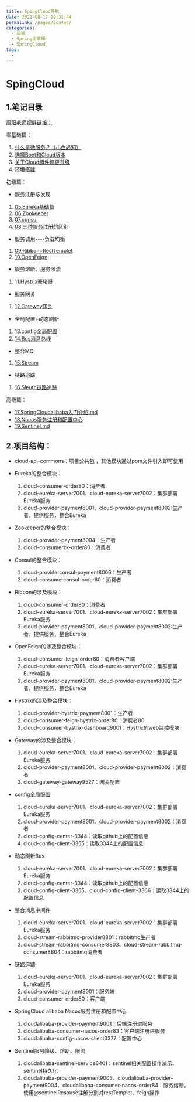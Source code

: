 ```yaml
---
title: SpingCloud导航
date: 2021-08-17 09:31:44
permalink: /pages/5ca4e4/
categories:
  - 后端
  - Spring全家桶
  - SpringCloud
tags:
  - 
---
```

# SpingCloud

## 1.笔记目录

[周阳老师视屏链接：](https://www.bilibili.com/video/BV1yE411x7Ky?from=search&seid=2461441693487680608)

零基础篇：

1. [什么是微服务？（小白必知）](./01.什么是微服务.md)
2. [选择Boot和Cloud版本](./02.选择Boot和Cloud版本.md)
3. [关于Cloud组件停更升级](./03.关于Cloud组件停更升级.md)
4. [环境搭建](./04.环境搭建.md)

初级篇：

- 服务注册与发现

1. [05.Eureka基础篇](./05.Eureka基础篇.md)
2. [06.Zookeeper](./06.Zookeeper.md)
3. [07.consul](./07.consul.md)
4. [08.三种服务注册的区别](./08.三种服务注册的区别.md)

- 服务调用----负载均衡

1. [09.Ribbon+RestTemplet](./09.Ribbon.md)
2. [10.OpenFeign](./10.OpenFeign.md)

- 服务熔断、服务限流

1. [11.Hystrix豪猪哥](./11.Hystrix豪猪哥.md)

- 服务网关

1. [12.Gateway网关](./12.Gateway网关.md)

- 全局配置+动态刷新

1. [13.config全局配置](./13.config全局配置.md)
2. [14.Bus消息总线](./14.Bus消息总线.md)

- 整合MQ

1. [15.Stream](./15.Stream.md)

- 链路追踪

1. [16.Sleuth链路追踪](./16.Sleuth链路追踪.md)

高级篇：

- [17.SpringCloudalibaba入门介绍.md](./17.SpringCloudalibaba入门介绍.md)
- [18.Nacos服务注册和配置中心](./18.Nacos服务注册和配置中心.md)
- [19.Sentinel.md](./19.Sentinel.md)















## 2.项目结构：

- cloud-api-commons：项目公共包 ，其他模块通过pom文件引入即可使用
- Eureka的整合模块：
  1. cloud-consumer-order80：消费者
  2. cloud-eureka-server7001、cloud-eureka-server7002：集群部署Eureka服务
  3. cloud-provider-payment8001、cloud-provider-payment8002:生产者，提供服务，整合Eureka
- Zookeeper的整合模块：
  1. cloud-provider-payment8004：生产者
  2. cloud-consumerzk-order80：消费者
- Consul的整合模块：
  1. cloud-providerconsul-payment8006：生产者
  2. cloud-consumerconsul-order80：消费者
- Ribbon的涉及模块：
  1. cloud-consumer-order80：消费者
  2. cloud-eureka-server7001、cloud-eureka-server7002：集群部署Eureka服务
  3. cloud-provider-payment8001、cloud-provider-payment8002:生产者，提供服务，整合Eureka
- OpenFeign的涉及整合模块：
  1. cloud-consumer-feign-order80：消费者客户端
  2. cloud-eureka-server7001、cloud-eureka-server7002：集群部署Eureka服务
  3. cloud-provider-payment8001、cloud-provider-payment8002:生产者，提供服务，整合Eureka
- Hystrix的涉及整合模块：
  1. cloud-provider-hystrix-payment8001：生产者
  2. cloud-consumer-feign-hystrix-order80：消费者80
  3. cloud-consumer-hystrix-dashboard9001：Hystrix的web监控模块
- Gateway的涉及整合模块：
  1. cloud-eureka-server7001、cloud-eureka-server7002：集群部署Eureka服务
  2. cloud-provider-payment8001、cloud-provider-payment8002：消费者
  3. cloud-gateway-gateway9527：网关配置
- config全局配置
  1. cloud-eureka-server7001、cloud-eureka-server7002：集群部署Eureka服务
  2. cloud-provider-payment8001、cloud-provider-payment8002：消费者
  3. cloud-config-center-3344：读取github上的配置信息
  4. cloud-config-client-3355：读取3344上的配置信息
- 动态刷新Bus

  1. cloud-eureka-server7001、cloud-eureka-server7002：集群部署Eureka服务
  2. cloud-config-center-3344：读取github上的配置信息
  3. cloud-config-client-3355、cloud-config-client-3366：读取3344上的配置信息
- 整合消息中间件

  1. cloud-eureka-server7001、cloud-eureka-server7002：集群部署Eureka服务
  2. cloud-stream-rabbitmq-provider8801：rabbitmq生产者
  3. cloud-stream-rabbitmq-consumer8803、cloud-stream-rabbitmq-consumer8804：rabbitmq消费者
- 链路追踪

  1. cloud-eureka-server7001、cloud-eureka-server7002：集群部署Eureka服务
  2. cloud-provider-payment8001：服务端
  3. cloud-consumer-order80：客户端
- SpringCloud alibaba Nacos服务注册和配置中心
  1. cloudalibaba-provider-payment9001：后端注册进服务
  2. cloudalibaba-consumer-nacos-order83：客户端注册进服务
  3. cloudalibaba-config-nacos-client3377：配置中心
- Sentinel服务降级、熔断、限流
  1. cloudalibaba-sentinel-service8401：sentinel相关配置操作演示、sentinel持久化
  2. cloudalibaba-provider-payment9003、cloudalibaba-provider-payment9004、cloudalibaba-consumer-nacos-order84：服务熔断，使用@sentinelResouse注解分别对restTemplet、feign操作





